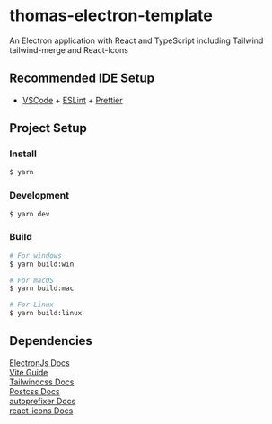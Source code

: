 # thomas-electron-template

An Electron application with React and TypeScript including Tailwind tailwind-merge and React-Icons

## Recommended IDE Setup

- [VSCode](https://code.visualstudio.com/) + [ESLint](https://marketplace.visualstudio.com/items?itemName=dbaeumer.vscode-eslint) + [Prettier](https://marketplace.visualstudio.com/items?itemName=esbenp.prettier-vscode)

## Project Setup

### Install

```bash
$ yarn
```

### Development

```bash
$ yarn dev
```

### Build

```bash
# For windows
$ yarn build:win
```

```bash
# For macOS
$ yarn build:mac
```

```bash
# For Linux
$ yarn build:linux
```

## Dependencies

[ElectronJs Docs](https://www.electronjs.org/fr/docs/latest/)\
[Vite Guide](https://vitejs.dev/guide/)\
[Tailwindcss Docs](https://tailwindcss.com/docs/)\
[Postcss Docs](https://postcss.org/docs/)\
[autoprefixer Docs](https://github.com/postcss/autoprefixer)\
[react-icons Docs](https://react-icons.github.io/react-icons/3)